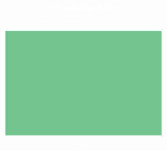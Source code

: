 <!DOCTYPE html>
<html>
<head>
    <title>Мухобойка 8-bit</title>
    <style>
        body {
            background: url('https://i.imgur.com/Wc4WyKo.png') repeat;
            image-rendering: pixelated;
            text-align: center;
            font-family: 'Press Start 2P', cursive;
            color: white;
        }
        canvas {
            display: block;
            margin: 20px auto;
            border: 3px solid white;
            background: #73c48f;
            image-rendering: pixelated;
        }
    </style>
</head>
<body>
    <h1>Мухобойка 8-bit</h1>
    <p>Лови мух мухобойкой! Кликни, чтобы ударить.</p>
    <canvas id="gameCanvas" width="600" height="400"></canvas>
    <p>Очки: <span id="score">0</span></p>
    <script>
        const canvas = document.getElementById("gameCanvas");
        const ctx = canvas.getContext("2d");
        let score = 0;
        let fly = { x: Math.random() * 560, y: Math.random() * 360, speed: 2 };
        let flyImage = new Image();
        flyImage.src = 'https://i.imgur.com/F2K4R6J.png';
        let swatterImage = new Image();
        swatterImage.src = 'https://i.imgur.com/YhTG8xZ.png';
        let hitSound = new Audio('https://www.fesliyanstudios.com/play-mp3/387');
        
        function drawFly() {
            ctx.clearRect(0, 0, canvas.width, canvas.height);
            ctx.drawImage(flyImage, fly.x, fly.y, 40, 40);
        }
        
        function moveFly() {
            fly.x += (Math.random() - 0.5) * fly.speed * 10;
            fly.y += (Math.random() - 0.5) * fly.speed * 10;
            fly.x = Math.max(0, Math.min(fly.x, canvas.width - 40));
            fly.y = Math.max(0, Math.min(fly.y, canvas.height - 40));
            drawFly();
        }
        
        function hitFly(event) {
            const rect = canvas.getBoundingClientRect();
            const mouseX = event.clientX - rect.left;
            const mouseY = event.clientY - rect.top;
            
            ctx.drawImage(swatterImage, mouseX - 20, mouseY - 20, 50, 50);
            
            if (mouseX >= fly.x && mouseX <= fly.x + 40 && mouseY >= fly.y && mouseY <= fly.y + 40) {
                score++;
                document.getElementById("score").textContent = score;
                fly = { x: Math.random() * 560, y: Math.random() * 360, speed: fly.speed + 0.1 };
                hitSound.play();
            }
        }
        
        canvas.addEventListener("click", hitFly);
        setInterval(moveFly, 500);
        drawFly();
    </script>
</body>
</html>
